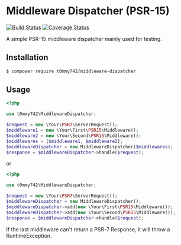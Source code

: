 # Middleware Dispatcher (PSR-15)

[![Build Status](https://travis-ci.org/t0mmy742/middleware-dispatcher.svg?branch=master)](https://travis-ci.org/t0mmy742/middleware-dispatcher)
[![Coverage Status](https://coveralls.io/repos/github/t0mmy742/middleware-dispatcher/badge.svg?branch=master)](https://coveralls.io/github/t0mmy742/middleware-dispatcher?branch=master)

A simple PSR-15 middleware dispatcher mainly used for testing.

## Installation

```bash
$ composer require t0mmy742/middleware-dispatcher
```

## Usage

```php
<?php

use t0mmy742\MiddlewareDispatcher;

$request = new \Your\PSR7\ServerRequest();
$middleware1 = new \Your\First\PSR15\Middleware();
$middleware2 = new \Your\Second\PSR15\Middleware();
$middlewares = [$middleware1, $middleware2];
$middlewareDispatcher = new MiddlewareDispatcher($middlewares);
$response = $middlewareDispatcher->handle($request);
```
or
```php
<?php

use t0mmy742\MiddlewareDispatcher;

$request = new \Your\PSR7\ServerRequest();
$middlewareDispatcher = new MiddlewareDispatcher();
$middlewareDispatcher->add(new \Your\First\PSR15\Middleware());
$middlewareDispatcher->add(new \Your\Second\PSR15\Middleware());
$response = $middlewareDispatcher->handle($request);
```

If the last middleware can't return a PSR-7 Response, it will throw a RuntimeException.